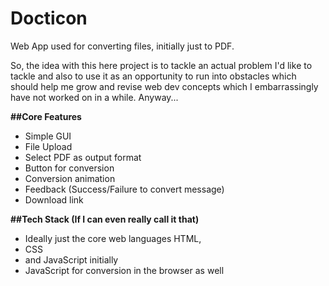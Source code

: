 # Docticon
Web App used for converting files, initially just to PDF. 

So, the idea with this here project is to tackle an actual problem I'd like to tackle and also to use it as an opportunity to run into obstacles which should help me grow and revise web dev concepts which I embarrassingly have not worked on in a while. Anyway...

**##Core Features**
* Simple GUI
* File Upload
* Select PDF as output format
* Button for conversion
* Conversion animation
* Feedback (Success/Failure to convert message)
* Download link

**##Tech Stack (If I can even really call it that)**
* Ideally just the core web languages HTML, 
* CSS
* and JavaScript initially
* JavaScript for conversion in the browser as well
